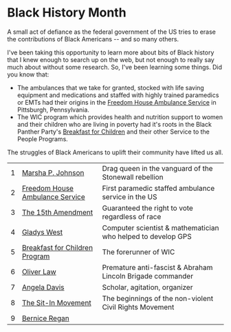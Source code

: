 # Black History Month

A small act of defiance as the federal government of the US tries to erase the contributions of Black Americans -- and so many others.

I've been taking this opportunity to learn more about bits of Black history that I knew enough to search up on the web, but not enough to really say much about without some research. So, I've been learning some things. Did you know that:

* The ambulances that we take for granted, stocked with life saving equipment and medications and staffed with highly trained paramedics or EMTs had their origins in the [Freedom House Ambulance Service](2025/02.md) in Pittsburgh, Pennsylvania.
* The WIC program which provides health and nutrition support to women and their children who are living in poverty had it's roots in the Black Panther Party's [Breakfast for Children](2025/05.md) and their other Service to the People Programs.

The struggles of Black Americans to uplift their community have lifted us all.

|  |                                                    |                                                                 |
|--|----------------------------------------------------|-----------------------------------------------------------------|
| 1| [Marsha P. Johnson](2025/01.md)                    | Drag queen in the vanguard of the Stonewall rebellion           |
| 2| [Freedom House Ambulance Service](2025/02.md)      | First paramedic staffed ambulance service in the US             |
| 3| [The 15th Amendment](2025/03.md)                   | Guaranteed the right to vote regardless of race                 |
| 4| [Gladys West](2025/04.md)                          | Computer scientist & mathematician who helped to develop GPS    |
| 5| [Breakfast for Children Program](2025/05.md)       | The forerunner of WIC                                           |
| 6| [Oliver Law](2025/06.md)                           | Premature anti-fascist & Abraham Lincoln Brigade commander      |
| 7| [Angela Davis](2025/07.md)                         | Scholar, agitation, organizer                                   |
| 8| [The Sit-In Movement](2025/08.md)                  | The beginnings of the non-violent Civil Rights Movement         |
| 9| [Bernice Regan](2025/09.md)                        ||
